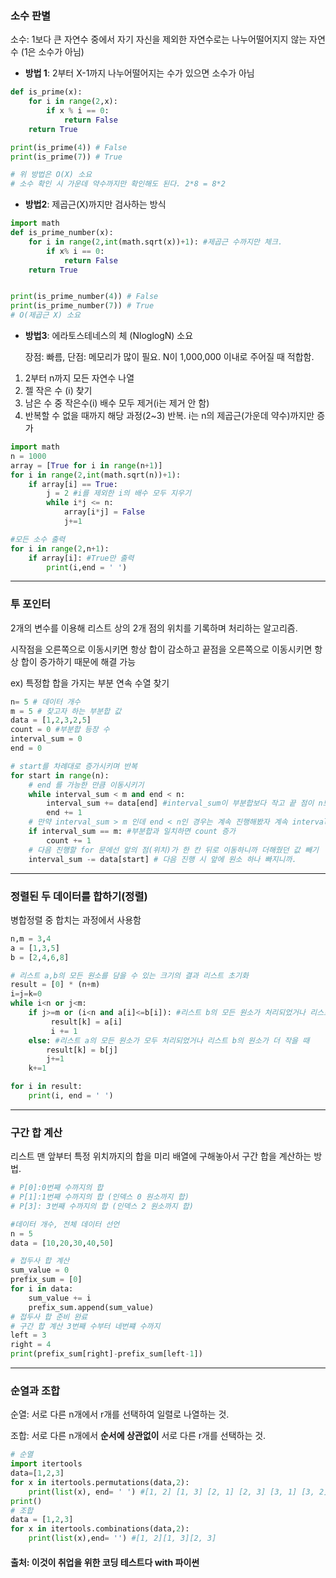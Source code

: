 ### 소수 판별
소수: 1보다 큰 자연수 중에서 자기 자신을 제외한 자연수로는 나누어떨어지지 않는 자연수 (1은 소수가 아님)

- **방법 1**: 2부터 X-1까지 나누어떨어지는 수가 있으면 소수가 아님
```python
def is_prime(x):
    for i in range(2,x):
        if x % i == 0:
            return False
    return True

print(is_prime(4)) # False
print(is_prime(7)) # True

# 위 방법은 O(X) 소요
# 소수 확인 시 가운데 약수까지만 확인해도 된다. 2*8 = 8*2
```

- **방법2**: 제곱근(X)까지만 검사하는 방식
```python
import math
def is_prime_number(x):
    for i in range(2,int(math.sqrt(x))+1): #제곱근 수까지만 체크.
        if x% i == 0:
            return False
    return True


print(is_prime_number(4)) # False
print(is_prime_number(7)) # True
# O(제곱근 X) 소요
```


- **방법3**: 에라토스테네스의 체 (NloglogN) 소요

    장점: 빠름, 단점: 메모리가 많이 필요. N이 1,000,000 이내로 주어질 때 적합함.
1. 2부터 n까지 모든 자연수 나열 
2. 젤 작은 수 (i) 찾기 
3. 남은 수 중 작은수(i) 배수 모두 제거(i는 제거 안 함) 
4. 반복할 수 없을 때까지 해당 과정(2~3) 반복. i는 n의 제곱근(가운데 약수)까지만 증가

```python
import math
n = 1000
array = [True for i in range(n+1)]
for i in range(2,int(math.sqrt(n))+1):
    if array[i] == True: 
        j = 2 #i를 제외한 i의 배수 모두 지우기
        while i*j <= n:
            array[i*j] = False
            j+=1

#모든 소수 출력
for i in range(2,n+1):
    if array[i]: #True만 출력
        print(i,end = ' ')
```

---
### 투 포인터
2개의 변수를 이용해 리스트 상의 2개 점의 위치를 기록하며 처리하는 알고리즘.

시작점을 오른쪽으로 이동시키면 항상 합이 감소하고 끝점을 오른쪽으로 이동시키면 항상 합이 증가하기 때문에 해결 가능

ex) 특정합 합을 가지는 부분 연속 수열 찾기

```python
n= 5 # 데이터 개수
m = 5 # 찾고자 하는 부분합 값
data = [1,2,3,2,5]
count = 0 #부분합 등장 수
interval_sum = 0
end = 0

# start를 차례대로 증가시키며 반복
for start in range(n):
    # end 를 가능한 만큼 이동시키기
    while interval_sum < m and end < n:
        interval_sum += data[end] #interval_sum이 부분합보다 작고 끝 점이 n보다 작으면 끝점 값을 부분합에 더하기
        end += 1
    # 만약 interval_sum > m 인데 end < n인 경우는 계속 진행해봤자 계속 interval_sum 값만 커지므로 확인할 필요 없음
    if interval_sum == m: #부분합과 일치하면 count 증가
        count += 1
    # 다음 진행할 for 문에선 앞의 점(위치)가 한 칸 뒤로 이동하니까 더해줬던 값 빼기
    interval_sum -= data[start] # 다음 진행 시 앞에 원소 하나 빠지니까.
```
---
### 정렬된 두 데이터를 합하기(정렬)
병합정렬 중 합치는 과정에서 사용함

```python
n,m = 3,4
a = [1,3,5]
b = [2,4,6,8]

# 리스트 a,b의 모든 원소를 담을 수 있는 크기의 결과 리스트 초기화
result = [0] * (n+m)
i=j=k=0
while i<n or j<m:
    if j>=m or (i<n and a[i]<=b[i]): #리스트 b의 모든 원소가 처리되었거나 리스트 a의 원소가 더 작을 때
         result[k] = a[i]
         i += 1
    else: #리스트 a의 모든 원소가 모두 처리되었거나 리스트 b의 원소가 더 작을 때
        result[k] = b[j]
        j+=1
    k+=1

for i in result:
    print(i, end = ' ')
```
---
### 구간 합 계산
리스트 맨 앞부터 특정 위치까지의 합을 미리 배열에 구해놓아서 구간 합을 계산하는 방법.
```python
# P[0]:0번째 수까지의 합
# P[1]:1번째 수까지의 합 (인덱스 0 원소까지 합)
# P[3]: 3번째 수까지의 합 (인덱스 2 원소까지 합)

#데이터 개수, 전체 데이터 선언
n = 5
data = [10,20,30,40,50]

# 접두사 합 계산
sum_value = 0
prefix_sum = [0]
for i in data:
    sum_value += i
    prefix_sum.append(sum_value)
# 접두사 합 준비 완료
# 구간 합 계산 3번째 수부터 네번쨰 수까지
left = 3
right = 4
print(prefix_sum[right]-prefix_sum[left-1])
```
---
### 순열과 조합
순열: 서로 다른 n개에서 r개를 선택하여 일렬로 나열하는 것.

조합: 서로 다른 n개에서 **순서에 상관없이** 서로 다른 r개를 선택하는 것.
```python
# 순열
import itertools
data=[1,2,3]
for x in itertools.permutations(data,2):
    print(list(x), end= ' ') #[1, 2] [1, 3] [2, 1] [2, 3] [3, 1] [3, 2]
print()
# 조합
data = [1,2,3]
for x in itertools.combinations(data,2):
    print(list(x),end= '') #[1, 2][1, 3][2, 3]
```

#### 출처: 이것이 취업을 위한 코딩 테스트다 with 파이썬